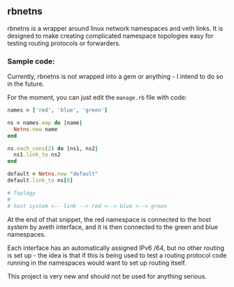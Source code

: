 ## rbnetns

rbnetns is a wrapper around linux network namespaces and veth links. It is designed to make creating complicated namespace topologies easy for testing routing protocols or forwarders.

### Sample code:

Currently, rbnetns is not wrapped into a gem or anything - I intend to do so in the future.

For the moment, you can just edit the `manage.rb` file with code:


```rb
names = ['red', 'blue', 'green']

ns = names.map do |name|
  Netns.new name
end

ns.each_cons(2) do |ns1, ns2|
  ns1.link_to ns2
end

default = Netns.new "default"
default.link_to ns[0]

# Toplogy
#
# host system <-- link --> red <--> blue <--> green

```

At the end of that snippet, the red namespace is connected to the host system by aveth interface, and it is then connected to the green and blue namespaces.

Each interface has an automatically assigned IPv6 /64, but no other routing is set up - the idea is that if this is being used to test a routing protocol code running in the namespaces would want to set up routing itself.

This project is very new and should not be used for anything serious.
